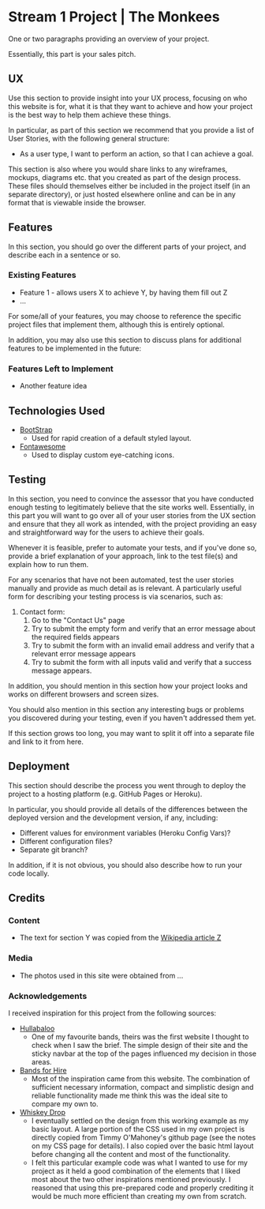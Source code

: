 # Stream 1 Project | The Monkees

One or two paragraphs providing an overview of your project.

Essentially, this part is your sales pitch.
 
## UX
 
Use this section to provide insight into your UX process, focusing on who this website is for, what it is that they want to achieve and how your project is the best way to help them achieve these things.

In particular, as part of this section we recommend that you provide a list of User Stories, with the following general structure:
- As a user type, I want to perform an action, so that I can achieve a goal.

This section is also where you would share links to any wireframes, mockups, diagrams etc. that you created as part of the design process. These files should themselves either be included in the project itself (in an separate directory), or just hosted elsewhere online and can be in any format that is viewable inside the browser.

## Features

In this section, you should go over the different parts of your project, and describe each in a sentence or so.
 
### Existing Features
- Feature 1 - allows users X to achieve Y, by having them fill out Z
- ...

For some/all of your features, you may choose to reference the specific project files that implement them, although this is entirely optional.

In addition, you may also use this section to discuss plans for additional features to be implemented in the future:

### Features Left to Implement
- Another feature idea

## Technologies Used

- [BootStrap](https://github.com/twbs/bootstrap/tree/v3.3.7)
    - Used for rapid creation of a default styled layout.
- [Fontawesome](https://fontawesome.com/)
    - Used to display custom eye-catching icons.


## Testing

In this section, you need to convince the assessor that you have conducted enough testing to legitimately believe that the site works well. Essentially, in this part you will want to go over all of your user stories from the UX section and ensure that they all work as intended, with the project providing an easy and straightforward way for the users to achieve their goals.

Whenever it is feasible, prefer to automate your tests, and if you've done so, provide a brief explanation of your approach, link to the test file(s) and explain how to run them.

For any scenarios that have not been automated, test the user stories manually and provide as much detail as is relevant. A particularly useful form for describing your testing process is via scenarios, such as:

1. Contact form:
    1. Go to the "Contact Us" page
    2. Try to submit the empty form and verify that an error message about the required fields appears
    3. Try to submit the form with an invalid email address and verify that a relevant error message appears
    4. Try to submit the form with all inputs valid and verify that a success message appears.

In addition, you should mention in this section how your project looks and works on different browsers and screen sizes.

You should also mention in this section any interesting bugs or problems you discovered during your testing, even if you haven't addressed them yet.

If this section grows too long, you may want to split it off into a separate file and link to it from here.

## Deployment

This section should describe the process you went through to deploy the project to a hosting platform (e.g. GitHub Pages or Heroku).

In particular, you should provide all details of the differences between the deployed version and the development version, if any, including:
- Different values for environment variables (Heroku Config Vars)?
- Different configuration files?
- Separate git branch?

In addition, if it is not obvious, you should also describe how to run your code locally.


## Credits

### Content
- The text for section Y was copied from the [Wikipedia article Z](https://en.wikipedia.org/wiki/Z)

### Media
- The photos used in this site were obtained from ...

### Acknowledgements

I received inspiration for this project from the following sources:
- [Hullabaloo](https://hullabaloo-uk.com/index.aspx)
    - One of my favourite bands, theirs was the first website I thought to check when I saw the brief. The simple design of their site and the sticky navbar at the top of the pages influenced my decision in those areas.
- [Bands for Hire](https://www.bandsforhire.net/function-bands/item/289-the-rockin-rhythms)
    - Most of the inspiration came from this website. The combination of sufficient necessary information, compact and simplistic design and reliable functionality made me think this was the ideal site to compare my own to.
- [Whiskey Drop](https://github.com/Code-Institute-Solutions/BootstrapLandingPage)
    - I eventually settled on the design from this working example as my basic layout. A large portion of the CSS used in my own project is directly copied from Timmy O'Mahoney's github page (see the notes on my CSS page for details). I also copied over the basic html layout before changing all the content and most of the functionality.
    - I felt this particular example code was what I wanted to use for my project as it held a good combination of the elements that I liked most about the two other inspirations mentioned previously. I reasoned that using this pre-prepared code and properly crediting it would be much more efficient than creating my own from scratch.
